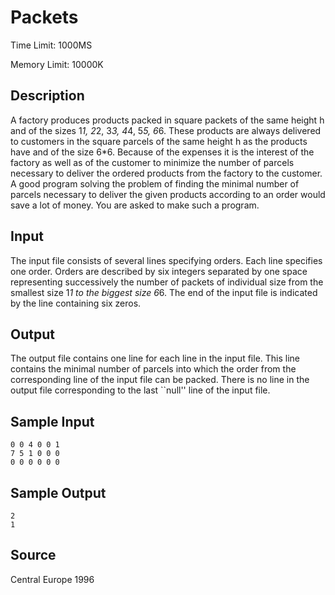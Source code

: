 # Packets

Time Limit: 1000MS

Memory Limit: 10000K


## Description

A factory produces products packed in square packets of the same height h and of the sizes 1*1, 2*2, 3*3, 4*4, 5*5, 6*6. These products are always delivered to customers in the square parcels of the same height h as the products have and of the size 6*6. Because of the expenses it is the interest of the factory as well as of the customer to minimize the number of parcels necessary to deliver the ordered products from the factory to the customer. A good program solving the problem of finding the minimal number of parcels necessary to deliver the given products according to an order would save a lot of money. You are asked to make such a program.


## Input

The input file consists of several lines specifying orders. Each line specifies one order. Orders are described by six integers separated by one space representing successively the number of packets of individual size from the smallest size 1*1 to the biggest size 6*6. The end of the input file is indicated by the line containing six zeros.


## Output

The output file contains one line for each line in the input file. This line contains the minimal number of parcels into which the order from the corresponding line of the input file can be packed. There is no line in the output file corresponding to the last ``null'' line of the input file.


## Sample Input

```
0 0 4 0 0 1
7 5 1 0 0 0
0 0 0 0 0 0
```


## Sample Output

```
2
1
```


## Source

Central Europe 1996
